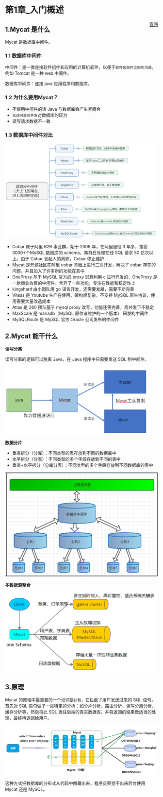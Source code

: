 # 第1章_入门概述

<a href="http://www.mycat.io/" style="float:right">官网</a>

## 1.Mycat 是什么

Mycat 是数据库中间件。

### 1.1 数据库中间件

中间件：是一类连接软件组件和应用的计算机软件，以便于`软件各部件之间的沟通`。例如 Tomcat 是一种 web 中间件。

数据库中间件：连接 java 应用程序和数据库。

### 1.2 为什么要用Mycat？

- 不使用中间件的话 Java 与数据库会产生紧耦合
- `高访问量高并发`对数据库的压力
- 读写请求数据不一致

### 1.3 数据库中间件对比

<img src="img/image-20220503193752547.png" alt="image-20220503193752547" style="zoom:80%;" />

- Cobar 属于阿里 B2B 事业群，始于 2008 年，在阿里服役 3 年多，接管 3000+个MySQL 数据库的 schema，集群日处理在线 SQL 请求 50 亿次以上。由于 Cobar 发起人的离职，Cobar 停止维护
- Mycat 是开源社区在阿里 cobar 基础上进行二次开发，解决了 cobar 存在的问题，并且加入了许多新的功能在其中
- OneProxy 基于 MySQL 官方的 proxy 思想利用 c 进行开发的，OneProxy 是一款商业收费的中间件。舍弃了一些功能，专注在性能和稳定性上
- kingshard 由小团队用 go 语言开发，还需要发展，需要不断完善
- Vitess 是 Youtube 生产在使用，架构很复杂。不支持 MySQL 原生协议，使用需要大量改造成本
- Atlas 是 360 团队基于 mysql proxy 改写，功能还需完善，高并发下不稳定
- MaxScale 是 mariadb（MySQL 原作者维护的一个版本） 研发的中间件
- MySQLRoute 是 MySQL 官方 Oracle 公司发布的中间件

## 2.Mycat 能干什么

**读写分离**

读写分离的逻辑可以脱离 Java，在 Java 程序中只需要发送 SQL 到中间件。

<img src="img/image-20220503193848937.png" alt="image-20220503193848937" style="zoom: 67%;" />

**数据分片**

- 垂直拆分（分库）：不同类型的表存放到不同的数据库中
- 水平拆分（分表）：不同类型的多个字段存放到不同的表中
- 垂直+水平拆分（分库分表）：不同类型的多个字段存放到不同数据库的表中

<img src="img/image-20220503193902223.png" alt="image-20220503193902223" style="zoom: 67%;" />

**多数据源整合**

<img src="img/image-20220503193919699.png" alt="image-20220503193919699" style="zoom:67%;" />

## 3.原理

Mycat 的原理中最重要的一个动词是`拦截`，它拦截了用户发送过来的 SQL 语句，首先对 SQL 语句做了一些特定的分析：如分片分析、路由分析、读写分离分析、缓存分析等，然后将此 SQL 发往后端的真实数据库，并将返回的结果做适当的处理，最终再返回给用户。

<img src="img/image-20220503193934020.png" alt="image-20220503193934020" style="zoom:80%;" />

这种方式把数据库的分布式从代码中解耦出来，程序员察觉不出来后台使用 Mycat 还是 MySQL。

